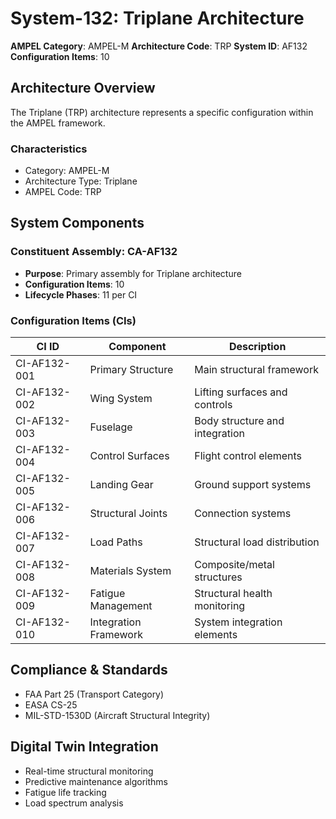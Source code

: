 # System-132: Triplane Architecture

**AMPEL Category**: AMPEL-M
**Architecture Code**: TRP
**System ID**: AF132
**Configuration Items**: 10

## Architecture Overview

The Triplane (TRP) architecture represents a specific configuration within the AMPEL framework.

### Characteristics
- Category: AMPEL-M
- Architecture Type: Triplane
- AMPEL Code: TRP

## System Components

### Constituent Assembly: CA-AF132
- **Purpose**: Primary assembly for Triplane architecture
- **Configuration Items**: 10
- **Lifecycle Phases**: 11 per CI

### Configuration Items (CIs)

| CI ID | Component | Description |
|-------|-----------|-------------|
| CI-AF132-001 | Primary Structure | Main structural framework |
| CI-AF132-002 | Wing System | Lifting surfaces and controls |
| CI-AF132-003 | Fuselage | Body structure and integration |
| CI-AF132-004 | Control Surfaces | Flight control elements |
| CI-AF132-005 | Landing Gear | Ground support systems |
| CI-AF132-006 | Structural Joints | Connection systems |
| CI-AF132-007 | Load Paths | Structural load distribution |
| CI-AF132-008 | Materials System | Composite/metal structures |
| CI-AF132-009 | Fatigue Management | Structural health monitoring |
| CI-AF132-010 | Integration Framework | System integration elements |

## Compliance & Standards
- FAA Part 25 (Transport Category)
- EASA CS-25
- MIL-STD-1530D (Aircraft Structural Integrity)

## Digital Twin Integration
- Real-time structural monitoring
- Predictive maintenance algorithms
- Fatigue life tracking
- Load spectrum analysis
